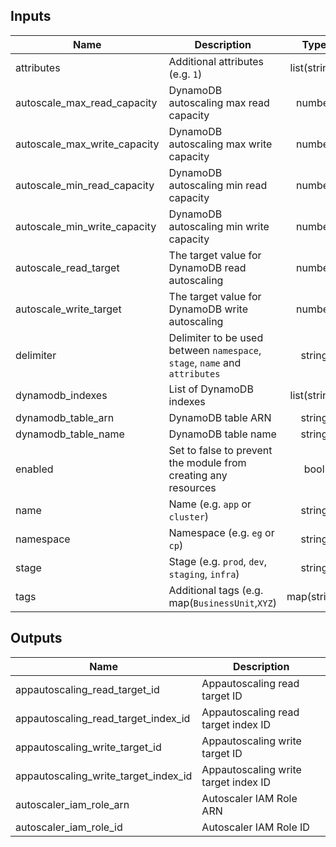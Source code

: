 ## Inputs

| Name | Description | Type | Default | Required |
|------|-------------|:----:|:-----:|:-----:|
| attributes | Additional attributes (e.g. `1`) | list(string) | `<list>` | no |
| autoscale_max_read_capacity | DynamoDB autoscaling max read capacity | number | `20` | no |
| autoscale_max_write_capacity | DynamoDB autoscaling max write capacity | number | `20` | no |
| autoscale_min_read_capacity | DynamoDB autoscaling min read capacity | number | `5` | no |
| autoscale_min_write_capacity | DynamoDB autoscaling min write capacity | number | `5` | no |
| autoscale_read_target | The target value for DynamoDB read autoscaling | number | `50` | no |
| autoscale_write_target | The target value for DynamoDB write autoscaling | number | `50` | no |
| delimiter | Delimiter to be used between `namespace`, `stage`, `name` and `attributes` | string | `-` | no |
| dynamodb_indexes | List of DynamoDB indexes | list(string) | `<list>` | no |
| dynamodb_table_arn | DynamoDB table ARN | string | - | yes |
| dynamodb_table_name | DynamoDB table name | string | - | yes |
| enabled | Set to false to prevent the module from creating any resources | bool | `true` | no |
| name | Name  (e.g. `app` or `cluster`) | string | - | yes |
| namespace | Namespace (e.g. `eg` or `cp`) | string | `` | no |
| stage | Stage (e.g. `prod`, `dev`, `staging`, `infra`) | string | `` | no |
| tags | Additional tags (e.g. map(`BusinessUnit`,`XYZ`) | map(string) | `<map>` | no |

## Outputs

| Name | Description |
|------|-------------|
| appautoscaling_read_target_id | Appautoscaling read target ID |
| appautoscaling_read_target_index_id | Appautoscaling read target index ID |
| appautoscaling_write_target_id | Appautoscaling write target ID |
| appautoscaling_write_target_index_id | Appautoscaling write target index ID |
| autoscaler_iam_role_arn | Autoscaler IAM Role ARN |
| autoscaler_iam_role_id | Autoscaler IAM Role ID |

